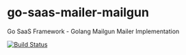 # go-saas-mailer-mailgun
Go SaaS Framework - Golang Mailgun Mailer Implementation

[![Build Status](https://ci.loeffel.io/api/badges/go-saas/go-saas-mailer-mailgun/status.svg)](https://ci.loeffel.io/go-saas/go-saas-mailer-mailgun)


